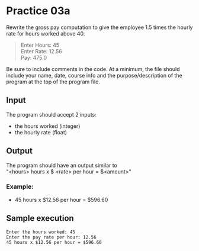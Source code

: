 # Practice 03a

Rewrite the gross pay computation to give the employee 1.5 times the hourly rate for hours worked above 40.

> Enter Hours: 45 \
> Enter Rate: 12.56 \
> Pay: 475.0

Be sure to include comments in the code. At a minimum, the file should include your name, date, course info and the purpose/description of the program at the top of the program file.

## Input

The program should accept 2 inputs:

-   the hours worked (integer)
-   the hourly rate (float)

## Output

The program should have an output similar to \
"\<hours> hours x \$ \<rate> per hour = \$\<amount>"

### **Example:**

-   45 hours x $12.56 per hour = $596.60

## Sample execution

```output
Enter the hours worked: 45
Enter the pay rate per hour: 12.56
45 hours x $12.56 per hour = $596.60
```
